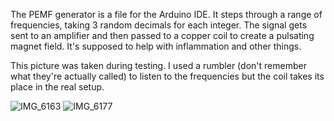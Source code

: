 The PEMF generator is a file for the Arduino IDE. It steps through a range of frequencies, taking 3 random decimals for each integer. The signal gets sent to an amplifier and then passed to a copper coil to create a pulsating magnet field. It's supposed to help with inflammation and other things.

This picture was taken during testing. I used a rumbler (don't remember what they're actually called) to listen to the frequencies but the coil takes its place in the real setup.

![IMG_6163](https://user-images.githubusercontent.com/62268115/122629613-ecf98200-d083-11eb-82bb-b4d379106aee.JPG)
![IMG_6177](https://user-images.githubusercontent.com/62268115/122629666-58dbea80-d084-11eb-878d-e6686d805ca6.jpg)
